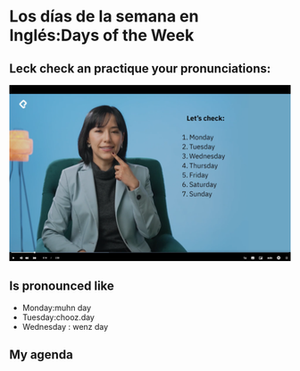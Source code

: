 # Los días de la semana en Inglés:Days of the Week 

## Leck check an practique your pronunciations:
![Descripción de la imagen](https://github.com/lcarloszapatag/ingles-a1-principiantes-Platzi/blob/main/docs%20/images/pronunciacion-dias-semana.png?raw=true)

## Is pronounced like
 - Monday:muhn day
 - Tuesday:chooz.day
 - Wednesday : wenz day

 ## My agenda 
